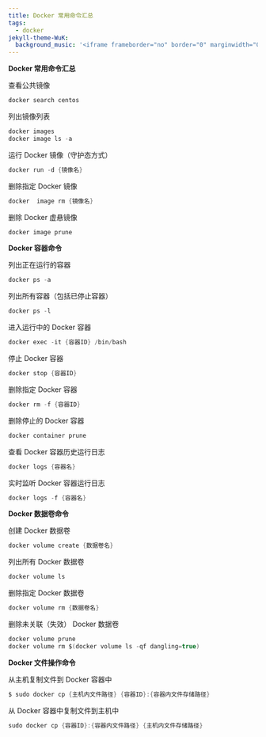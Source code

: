```yaml
---
title: Docker 常用命令汇总
tags:
  - docker
jekyll-theme-WuK:
  background_music: '<iframe frameborder="no" border="0" marginwidth="0" marginheight="0" width=100% height=86 src="//music.163.com/outchain/player?type=2&id=27876158&auto=0&height=66"></iframe>'
---
```


**Docker 常用命令汇总**

查看公共镜像
```c
docker search centos
```

列出镜像列表
```c
docker images
docker image ls -a
```

运行 Docker 镜像（守护态方式）
```c
docker run -d {镜像名}
```

删除指定 Docker 镜像
```c
docker  image rm {镜像名}
```

删除 Docker 虚悬镜像
```c
docker image prune
```


**Docker 容器命令**

列出正在运行的容器
```c
docker ps -a
```

列出所有容器（包括已停止容器）
```c
docker ps -l
```

进入运行中的 Docker 容器
```c
docker exec -it {容器ID} /bin/bash
```

停止 Docker 容器
```c
docker stop {容器ID}
```

删除指定 Docker 容器
```c
docker rm -f {容器ID}
```

删除停止的 Docker 容器
```c
docker container prune
```

查看 Docker 容器历史运行日志
```c
docker logs {容器名}
```

实时监听 Docker 容器运行日志
```c
docker logs -f {容器名}
```


**Docker 数据卷命令**

创建 Docker 数据卷
```c
docker volume create {数据卷名}
```

列出所有 Docker 数据卷
```c
docker volume ls
```

删除指定 Docker 数据卷
```c
docker volume rm {数据卷名}
```

删除未关联（失效） Docker 数据卷
```c
docker volume prune
docker volume rm $(docker volume ls -qf dangling=true)
```


**Docker 文件操作命令**

从主机复制文件到 Docker 容器中
```c
$ sudo docker cp {主机内文件路径} {容器ID}:{容器内文件存储路径}
```

从 Docker 容器中复制文件到主机中
```c
sudo docker cp {容器ID}:{容器内文件路径} {主机内文件存储路径}
```









